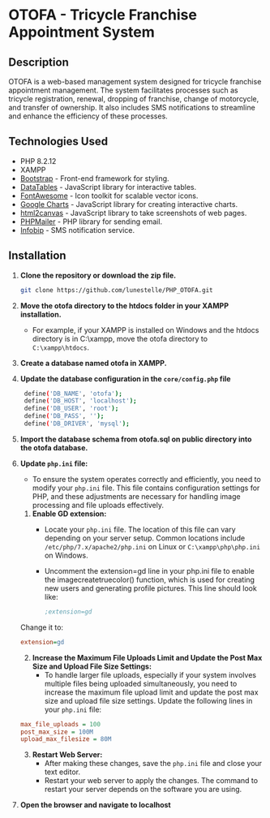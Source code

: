 # OTOFA - Tricycle Franchise Appointment System

## Description

OTOFA is a web-based management system designed for tricycle franchise appointment management. The system facilitates processes such as tricycle registration, renewal, dropping of franchise, change of motorcycle, and transfer of ownership. It also includes SMS notifications to streamline and enhance the efficiency of these processes.

## Technologies Used

- PHP 8.2.12
- XAMPP
- [Bootstrap](https://getbootstrap.com) - Front-end framework for styling.
- [DataTables](https://datatables.net) - JavaScript library for interactive tables.
- [FontAwesome](https://fontawesome.com) - Icon toolkit for scalable vector icons.
- [Google Charts](https://developers.google.com/chart) - JavaScript library for creating interactive charts.
- [html2canvas](https://html2canvas.hertzen.com) - JavaScript library to take screenshots of web pages.
- [PHPMailer](https://github.com/PHPMailer/PHPMailer) - PHP library for sending email.
- [Infobip](https://www.infobip.com) - SMS notification service.

## Installation

1. **Clone the repository or download the zip file.**

   ```bash
   git clone https://github.com/lunestelle/PHP_OTOFA.git
   
2. **Move the otofa directory to the htdocs folder in your XAMPP installation.**
   - For example, if your XAMPP is installed on Windows and the htdocs directory is in C:\xampp, move the otofa directory to `C:\xampp\htdocs`.
3. **Create a database named otofa in XAMPP.**
4. **Update the database configuration in the `core/config.php` file**

   ```bash
	define('DB_NAME', 'otofa');
	define('DB_HOST', 'localhost');
	define('DB_USER', 'root');
	define('DB_PASS', '');
	define('DB_DRIVER', 'mysql');
   
5. **Import the database schema from otofa.sql on public directory into the otofa database.**
6. **Update `php.ini` file:**
   - To ensure the system operates correctly and efficiently, you need to modify your `php.ini` file. This file contains configuration settings for PHP, and these adjustments are necessary for handling image processing and file uploads effectively.

   1. **Enable GD extension:**
      - Locate your `php.ini` file. The location of this file can vary depending on your server setup. Common locations include `/etc/php/7.x/apache2/php.ini` on Linux or `C:\xampp\php\php.ini` on Windows.
      - Uncomment the extension=gd line in your php.ini file to enable the imagecreatetruecolor() function, which is used for creating new users and generating profile pictures. This line should look like:

        ```ini
        ;extension=gd
        ```
     Change it to:
   
     ```ini
     extension=gd
     ```

   2. **Increase the Maximum File Uploads Limit and Update the Post Max Size and Upload File Size Settings:**
      - To handle larger file uploads, especially if your system involves multiple files being uploaded simultaneously, you need to increase the maximum file upload limit and update the post max size and upload file size settings. Update the following lines in your `php.ini` file:

   ```ini
   max_file_uploads = 100
   post_max_size = 100M
   upload_max_filesize = 80M
   ```

   3. **Restart Web Server:**
      - After making these changes, save the `php.ini` file and close your text editor.
      - Restart your web server to apply the changes. The command to restart your server depends on the software you are using.
9. **Open the browser and navigate to localhost**
   
